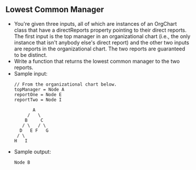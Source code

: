 ## Lowest Common Manager

- You're given three inputs, all of which are instances of an OrgChart class that have a directReports property pointing to their direct reports. The first input is the top manager in an organizational chart (i.e., the only instance that isn't anybody else's direct report) and the other two inputs are reports in the organizational chart. The two reports are guaranteed to be distinct.
- Write a function that returns the lowest common manager to the two reports.
- Sample input:
    ~~~
    // From the organizational chart below.
    topManager = Node A
    reportOne = Node E
    reportTwo = Node I
    
           A 
         /   \
        B     C
       / \   / \
      D   E F   G
     / \
    H   I
    ~~~
- Sample output:
    ~~~
    Node B
    ~~~